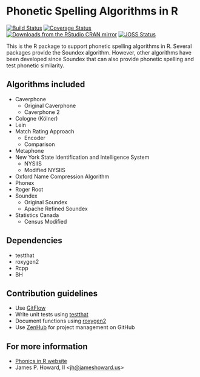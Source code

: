 # Phonetic Spelling Algorithms in R

[![Build Status](https://travis-ci.org/howardjp/phonics.svg?branch=master,osx)](https://travis-ci.org/howardjp/phonics)
[![Coverage Status](https://coveralls.io/repos/howardjp/phonics/badge.svg?branch=master&service=github)](https://coveralls.io/github/howardjp/phonics?branch=master)
[![Downloads from the RStudio CRAN mirror](http://cranlogs.r-pkg.org/badges/phonics)](https://CRAN.R-project.org/package=phonics)
[![JOSS Status](http://joss.theoj.org/papers/13e41c9bd376fe2fc948f8af10b138b6/status.svg)](http://joss.theoj.org/papers/13e41c9bd376fe2fc948f8af10b138b6)
 
This is the R package to support phonetic spelling algorithms in R.
Several packages provide the Soundex algorithm.  However, other
algorithms have been developed since Soundex that can also provide
phonetic spelling and test phonetic similarity.

## Algorithms included

* Caverphone
  * Original Caverphone
  * Caverphone 2
* Cologne (Kölner)
* Lein
* Match Rating Approach
  * Encoder
  * Comparison
* Metaphone
* New York State Identification and Intelligence System
  * NYSIIS
  * Modified NYSIIS
* Oxford Name Compression Algorithm
* Phonex
* Roger Root
* Soundex
  * Original Soundex
  * Apache Refined Soundex
* Statistics Canada
  * Census Modified

## Dependencies

* testthat
* roxygen2
* Rcpp
* BH

## Contribution guidelines

* Use [GitFlow](http://nvie.com/posts/a-successful-git-branching-model/)
* Write unit tests using [testthat](https://github.com/hadley/testthat)
* Document functions using [roxygen2](https://github.com/yihui/roxygen2)
* Use [ZenHub](https://www.zenhub.com/) for project management on GitHub

## For more information

* [Phonics in R website](https://jameshoward.us/software/phonics)
* James P. Howard, II &lt;jh@jameshoward.us&gt;
